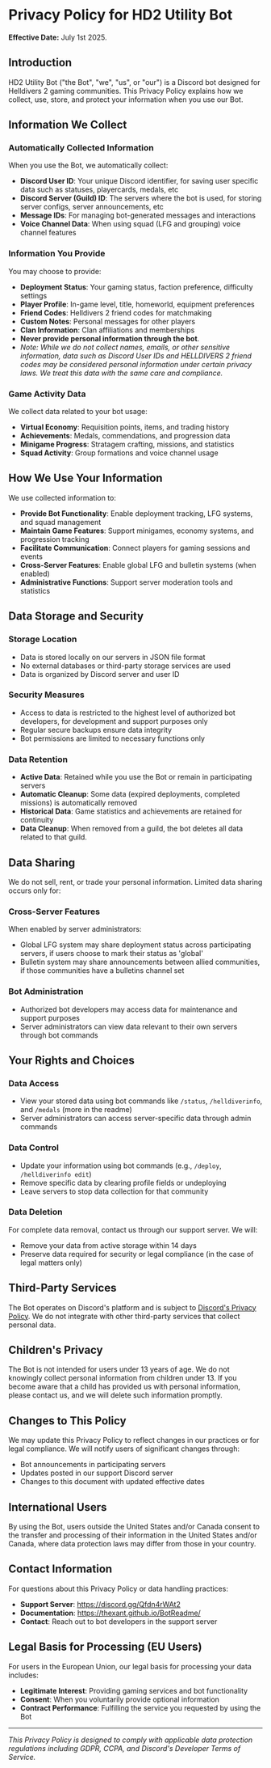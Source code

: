 # Privacy Policy for HD2 Utility Bot

**Effective Date:** July 1st 2025.

## Introduction

HD2 Utility Bot ("the Bot", "we", "us", or "our") is a Discord bot designed for Helldivers 2 gaming communities. This Privacy Policy explains how we collect, use, store, and protect your information when you use our Bot.

## Information We Collect

### Automatically Collected Information
When you use the Bot, we automatically collect:
- **Discord User ID**: Your unique Discord identifier, for saving user specific data such as statuses, playercards, medals, etc
- **Discord Server (Guild) ID**: The servers where the bot is used, for storing server configs, server announcements, etc
- **Message IDs**: For managing bot-generated messages and interactions
- **Voice Channel Data**: When using squad (LFG and grouping) voice channel features

### Information You Provide
You may choose to provide:
- **Deployment Status**: Your gaming status, faction preference, difficulty settings
- **Player Profile**: In-game level, title, homeworld, equipment preferences
- **Friend Codes**: Helldivers 2 friend codes for matchmaking
- **Custom Notes**: Personal messages for other players
- **Clan Information**: Clan affiliations and memberships
- **Never provide personal information through the bot**.
- *Note: While we do not collect names, emails, or other sensitive information, data such as Discord User IDs and HELLDIVERS 2 friend codes may be considered personal information under certain privacy laws. We treat this data with the same care and compliance.*

### Game Activity Data
We collect data related to your bot usage:
- **Virtual Economy**: Requisition points, items, and trading history
- **Achievements**: Medals, commendations, and progression data
- **Minigame Progress**: Stratagem crafting, missions, and statistics
- **Squad Activity**: Group formations and voice channel usage

## How We Use Your Information

We use collected information to:
- **Provide Bot Functionality**: Enable deployment tracking, LFG systems, and squad management
- **Maintain Game Features**: Support minigames, economy systems, and progression tracking
- **Facilitate Communication**: Connect players for gaming sessions and events
- **Cross-Server Features**: Enable global LFG and bulletin systems (when enabled)
- **Administrative Functions**: Support server moderation tools and statistics

## Data Storage and Security

### Storage Location
- Data is stored locally on our servers in JSON file format
- No external databases or third-party storage services are used
- Data is organized by Discord server and user ID

### Security Measures
- Access to data is restricted to the highest level of authorized bot developers, for development and support purposes only
- Regular secure backups ensure data integrity
- Bot permissions are limited to necessary functions only

### Data Retention
- **Active Data**: Retained while you use the Bot or remain in participating servers
- **Automatic Cleanup**: Some data (expired deployments, completed missions) is automatically removed
- **Historical Data**: Game statistics and achievements are retained for continuity
- **Data Cleanup**: When removed from a guild, the bot deletes all data related to that guild.

## Data Sharing

We do not sell, rent, or trade your personal information. Limited data sharing occurs only for:

### Cross-Server Features
When enabled by server administrators:
- Global LFG system may share deployment status across participating servers, if users choose to mark their status as 'global'
- Bulletin system may share announcements between allied communities, if those communities have a bulletins channel set

### Bot Administration
- Authorized bot developers may access data for maintenance and support purposes
- Server administrators can view data relevant to their own servers through bot commands

## Your Rights and Choices

### Data Access
- View your stored data using bot commands like `/status`, `/helldiverinfo`, and `/medals` (more in the readme)
- Server administrators can access server-specific data through admin commands

### Data Control
- Update your information using bot commands (e.g., `/deploy`, `/helldiverinfo edit`)
- Remove specific data by clearing profile fields or undeploying
- Leave servers to stop data collection for that community

### Data Deletion
For complete data removal, contact us through our support server. We will:
- Remove your data from active storage within 14 days
- Preserve data required for security or legal compliance (in the case of legal matters only)

## Third-Party Services

The Bot operates on Discord's platform and is subject to [Discord's Privacy Policy](https://discord.com/privacy). We do not integrate with other third-party services that collect personal data.

## Children's Privacy

The Bot is not intended for users under 13 years of age. We do not knowingly collect personal information from children under 13. If you become aware that a child has provided us with personal information, please contact us, and we will delete such information promptly.

## Changes to This Policy

We may update this Privacy Policy to reflect changes in our practices or for legal compliance. We will notify users of significant changes through:
- Bot announcements in participating servers
- Updates posted in our support Discord server
- Changes to this document with updated effective dates

## International Users

By using the Bot, users outside the United States and/or Canada consent to the transfer and processing of their information in the United States and/or Canada, where data protection laws may differ from those in your country.

## Contact Information

For questions about this Privacy Policy or data handling practices:

- **Support Server**: https://discord.gg/Qfdn4rWAt2
- **Documentation**: https://thexant.github.io/BotReadme/
- **Contact**: Reach out to bot developers in the support server

## Legal Basis for Processing (EU Users)

For users in the European Union, our legal basis for processing your data includes:
- **Legitimate Interest**: Providing gaming services and bot functionality
- **Consent**: When you voluntarily provide optional information
- **Contract Performance**: Fulfilling the service you requested by using the Bot

---

*This Privacy Policy is designed to comply with applicable data protection regulations including GDPR, CCPA, and Discord's Developer Terms of Service.*
